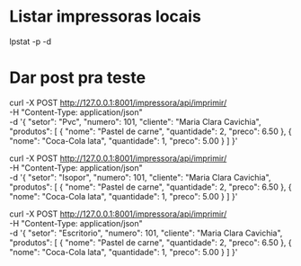 # Listar impressoras locais 

lpstat -p -d

# Dar post pra teste 

curl -X POST http://127.0.0.1:8001/impressora/api/imprimir/ \
  -H "Content-Type: application/json" \
  -d '{
    "setor": "Pvc",
    "numero": 101,
    "cliente": "Maria Clara Cavichia",
    "produtos": [
      { "nome": "Pastel de carne", "quantidade": 2, "preco": 6.50 },
      { "nome": "Coca-Cola lata", "quantidade": 1, "preco": 5.00 }
    ]
  }'

curl -X POST http://127.0.0.1:8001/impressora/api/imprimir/ \
  -H "Content-Type: application/json" \
  -d '{
    "setor": "Isopor",
    "numero": 101,
    "cliente": "Maria Clara Cavichia",
    "produtos": [
      { "nome": "Pastel de carne", "quantidade": 2, "preco": 6.50 },
      { "nome": "Coca-Cola lata", "quantidade": 1, "preco": 5.00 }
    ]
  }'

curl -X POST http://127.0.0.1:8001/impressora/api/imprimir/ \
  -H "Content-Type: application/json" \
  -d '{
    "setor": "Escritorio",
    "numero": 101,
    "cliente": "Maria Clara Cavichia",
    "produtos": [
      { "nome": "Pastel de carne", "quantidade": 2, "preco": 6.50 },
      { "nome": "Coca-Cola lata", "quantidade": 1, "preco": 5.00 }
    ]
  }'
